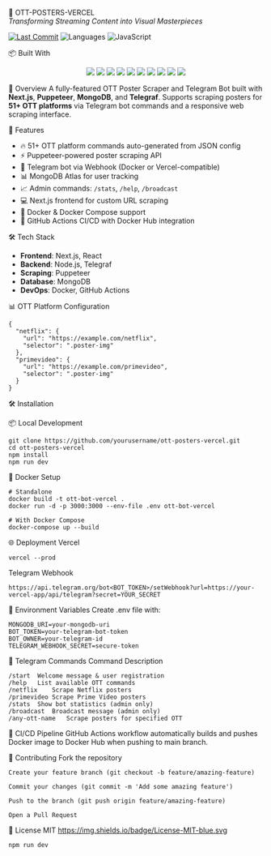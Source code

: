  🎥 OTT-POSTERS-VERCEL  
*Transforming Streaming Content into Visual Masterpieces*  

[![Last Commit](https://img.shields.io/github/last-commit/yourusername/ott-posters-vercel?color=29bf12&style=for-the-badge)](https://github.com/yourusername/ott-posters-vercel/commits/main) 
![Languages](https://img.shields.io/github/languages/count/yourusername/ott-posters-vercel?style=for-the-badge) 
![JavaScript](https://img.shields.io/badge/javascript-92.3%25-yellow?style=for-the-badge)

📦 Built With
<div align="center">
  <img src="https://img.shields.io/badge/-JSON-333?style=for-the-badge&logo=json&logoColor=white">
  <img src="https://img.shields.io/badge/-Markdown-000000?style=for-the-badge&logo=markdown">
  <img src="https://img.shields.io/badge/-npm-CB3837?style=for-the-badge&logo=npm">
  <img src="https://img.shields.io/badge/-Mongoose-880000?style=for-the-badge">
  <img src="https://img.shields.io/badge/-.ENV-8c8c8c?style=for-the-badge">
  <img src="https://img.shields.io/badge/-JavaScript-F7DF1E?style=for-the-badge&logo=javascript&logoColor=black">
  <img src="https://img.shields.io/badge/-Puppeteer-40B5A4?style=for-the-badge">
  <img src="https://img.shields.io/badge/-React-61DAFB?style=for-the-badge&logo=react&logoColor=black">
  <img src="https://img.shields.io/badge/-Docker-2496ED?style=for-the-badge&logo=docker">
  <img src="https://img.shields.io/badge/-GitHub%20Actions-2088FF?style=for-the-badge&logo=github-actions&logoColor=white">
</div>

 📖 Overview
A fully-featured OTT Poster Scraper and Telegram Bot built with **Next.js**, **Puppeteer**, **MongoDB**, and **Telegraf**. Supports scraping posters for **51+ OTT platforms** via Telegram bot commands and a responsive web scraping interface.

 🚀 Features
- 🔥 51+ OTT platform commands auto-generated from JSON config
- ⚡ Puppeteer-powered poster scraping API
- 📱 Telegram bot via Webhook (Docker or Vercel-compatible)
- 📊 MongoDB Atlas for user tracking
- 📈 Admin commands: `/stats`, `/help`, `/broadcast`
- 💻 Next.js frontend for custom URL scraping
- 🐳 Docker & Docker Compose support
- 🔄 GitHub Actions CI/CD with Docker Hub integration

🛠️ Tech Stack
- **Frontend**: Next.js, React
- **Backend**: Node.js, Telegraf
- **Scraping**: Puppeteer
- **Database**: MongoDB
- **DevOps**: Docker, GitHub Actions

📊 OTT Platform Configuration
```
{
  "netflix": {
    "url": "https://example.com/netflix",
    "selector": ".poster-img"
  },
  "primevideo": {
    "url": "https://example.com/primevideo",
    "selector": ".poster-img"
  }
}
```
🛠️ Installation

📦 Local Development
```
git clone https://github.com/yourusername/ott-posters-vercel.git
cd ott-posters-vercel
npm install
npm run dev
```
🐳 Docker Setup
```
# Standalone
docker build -t ott-bot-vercel .
docker run -d -p 3000:3000 --env-file .env ott-bot-vercel

# With Docker Compose
docker-compose up --build
```
🌐 Deployment
Vercel
```
vercel --prod
```
Telegram Webhook
```
https://api.telegram.org/bot<BOT_TOKEN>/setWebhook?url=https://your-vercel-app/api/telegram?secret=YOUR_SECRET
```
🔐 Environment Variables
Create .env file with:

```
MONGODB_URI=your-mongodb-uri
BOT_TOKEN=your-telegram-bot-token
BOT_OWNER=your-telegram-id
TELEGRAM_WEBHOOK_SECRET=secure-token

```
🤖 Telegram Commands
Command	Description

```
/start	Welcome message & user registration
/help	List available OTT commands
/netflix	Scrape Netflix posters
/primevideo	Scrape Prime Video posters
/stats	Show bot statistics (admin only)
/broadcast	Broadcast message (admin only)
/any-ott-name	Scrape posters for specified OTT

```
🔄 CI/CD Pipeline
GitHub Actions workflow automatically builds and pushes Docker image to Docker Hub when pushing to main branch.

🤝 Contributing
Fork the repository

```
Create your feature branch (git checkout -b feature/amazing-feature)

Commit your changes (git commit -m 'Add some amazing feature')

Push to the branch (git push origin feature/amazing-feature)

Open a Pull Request

```
📄 License
MIT 
https://img.shields.io/badge/License-MIT-blue.svg


```
npm run dev

```
